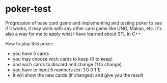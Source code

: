 # poker-test
Progression of base card game and implementing and testing poker to see if it works, it may work with any other card game like UNO, Makao, etc.
It's also a way for me to apply what I have learned about STL in C++.

How to play this poker: 
- you have 5 cards
- you may choose wich cards to keep (0 to keep)
- and wich cards to discard and change (1 to change)
- you have to input 5 numbers (ex: 1 0 0 1 1)
- it will show the new cards (if changed) and give you the result
